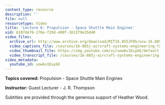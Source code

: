 ```yaml
---
content_type: resource
description: ''
file: null
resourcetype: Video
title: 'Lecture 6: Propulsion - Space Shuttle Main Engines'
uid: 6107de76-176e-f29d-490f-1613f9e35d40
video_files:
  archive_url: http://www.archive.org/download/MIT16.855JF05/ocw-16.885-27sep2005-220k.mp4
  video_captions_file: /courses/16-885j-aircraft-systems-engineering-fall-2005/e188b813045350e8bf39b73d83d7fafd_uow6v1EuybE.vtt
  video_thumbnail_file: https://img.youtube.com/vi/uow6v1EuybE/default.jpg
  video_transcript_file: /courses/16-885j-aircraft-systems-engineering-fall-2005/85a9eeb50bf829b887f1a15bc2198b67_uow6v1EuybE.pdf
video_metadata:
  youtube_id: uow6v1EuybE
---
```


**Topics covered:** Propulsion - Space Shuttle Main Engines

**Instructor:** Guest Lecturer - J. R. Thompson

Subtitles are provided through the generous support of Heather Wood.